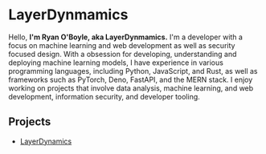 # LayerDynmamics

Hello, **I'm Ryan O'Boyle, aka LayerDynmamics.** I'm a developer with a focus on machine learning and web development as well as security focused design. With a obsession for developing, understanding and deploying machine learning models, I have experience in various programming languages, including Python, JavaScript, and Rust, as well as frameworks such as PyTorch, Deno, FastAPI, and the MERN stack. I enjoy working on projects that involve data analysis, machine learning, and web development, information security, and developer tooling.

## Projects

- [LayerDynamics](https://github.com/LayerDynamics)